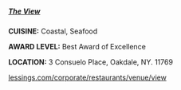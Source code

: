 <h5><a href="//www.lessings.com/corporate/restaurants/venue/view" target="_blank" onclick="ga('send', 'event', 'OutBoundLinks', '//www.lessings.com/corporate/restaurants/venue/view', 'The View');">The View</a></h5>

**CUISINE:** Coastal, Seafood

**AWARD LEVEL:** Best Award of Excellence

**LOCATION:** 3 Consuelo Place, Oakdale, NY. 11769

<a href="//www.lessings.com/corporate/restaurants/venue/view" target="_blank" onclick="ga('send', 'event', 'OutBoundLinks', '//www.lessings.com/corporate/restaurants/venue/view', 'The View');">lessings.com/corporate/restaurants/venue/view</a>
